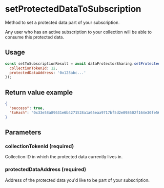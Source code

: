 # setProtectedDataToSubscription

Method to set a protected data part of your subscription.

Any user who has an active subscription to your collection will be able to consume this protected data.

## Usage

```javascript
const setToSubscriptionResult = await dataProtectorSharing.setProtectedDataToSubscription({
  collectionTokenId: 12,
  protectedDataAddress: '0x123abc...'
});
```

## Return value example

```json
{
  "success": true,
  "txHash": "0x33e58a89631e6b4271528a1a65eaa9717bf5d2e098602f164e30fe56585895e6"
}
```

## Parameters

### collectionTokenId (required)

Collection ID in which the protected data currently lives in. 

### protectedDataAddress (required)

Address of the protected data you'd like to be part of your subscription.
